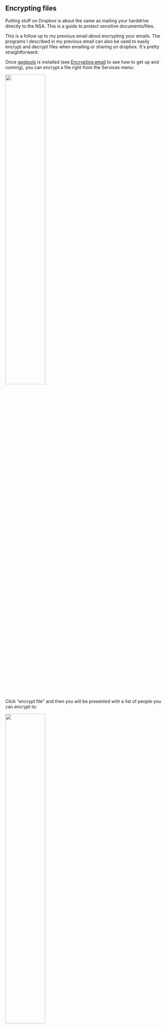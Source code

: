 ## Encrypting files

Putting stuff on Dropbox is about the same as mailing your harddrive directly to the NSA. This is a guide to protect sensitive documents/files.

This is a follow up to my previous email about encrypting your emails. The programs I described in my previous email can also be used to easily encrypt and decrypt files when emailing or sharing on dropbox. It's pretty straightforward:

Once [gpgtools](https://gpgtools.org) is installed (see [Encrypting email](email.md) to see how to get up and running), you can encrypt a file right from the Services menu:

<img src="https://i.cloudup.com/tV2TNzGIEI-2000x2000.png" width="50%" height="50%"/>

Click "encrypt file" and then you will be presented with a list of people you can encrypt to:

<img src="https://i.cloudup.com/tqAVMShNfR-2000x2000.png" width="50%" height="50%"/>

If you have noone in this list you have to get their PGP key. You can get mine by typing "gpg --recv-keys 0x6d3e2004415af4a3" on the command line or by opening "GPG Keychain Access" and opening "Retrieve from Keyserver" or "Search for key". You will be able to find me and Ari as we're both on distributed keyservers.

<img src="https://i.cloudup.com/JHALiePhxd-1200x1200.png" width="50%" height="50%"/>

Once the file is encrypted it will generate a "filename.txt.gpg" file which is an encrypted file that only you and the recipients can open. If they have gpgtools installed they can simply double click it to open it. Make sure its not opened in the dropbox folder itself or it will get automatically synced to dropbox, defeating the whole point of this.

Just a heads up, let me know if anyone has any questions.

